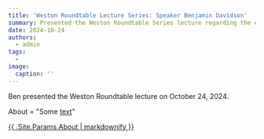 ```yaml
---
title: 'Weston Roundtable Lecture Series: Speaker Benjamin Davidson'
summary: Presented the Weston Roundtable Series lecture regarding the current state of plastics on beaches and in society.
date: 2024-10-24
authors:
  - admin
tags:
  -
image:
  caption: ''
---
```


Ben presented the Weston Roundtable lecture on October 24, 2024.  

About = "Some [text](https://mediaspace.wisc.edu/media/WestonRoundtable_BenDavidson_20241024/1_ycdszaun)"

<a href="https://mediaspace.wisc.edu/media/WestonRoundtable_BenDavidson_20241024/1_ycdszaun"> {{ .Site.Params.About | markdownify }}</a>


